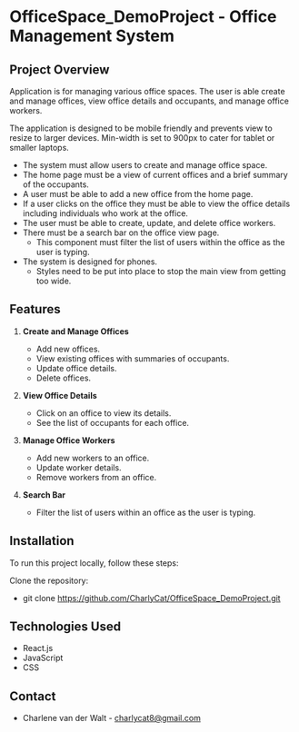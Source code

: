 # OfficeSpace_DemoProject - Office Management System

## Project Overview
Application is for managing various office spaces.
The user is able create and manage offices, view office details and occupants, and manage office workers. 

The application is designed to be mobile friendly and prevents view to resize to larger devices.
Min-width is set to 900px to cater for tablet or smaller laptops.

- The system must allow users to create and manage office space.
- The home page must be a view of current offices and a brief summary of the occupants.
- A user must be able to add a new office from the home page.
- If a user clicks on the office they must be able to view the office details including individuals who work at the office.
- The user must be able to create, update, and delete office workers.
- There must be a search bar on the office view page.
  - This component must filter the list of users within the office as the user is typing.
- The system is designed for phones.
  - Styles need to be put into place to stop the main view from getting too wide.

## Features
1. **Create and Manage Offices**
   - Add new offices.
   - View existing offices with summaries of occupants.
   - Update office details.
   - Delete offices.

2. **View Office Details**
   - Click on an office to view its details.
   - See the list of occupants for each office.

3. **Manage Office Workers**
   - Add new workers to an office.
   - Update worker details.
   - Remove workers from an office.

4. **Search Bar**
   - Filter the list of users within an office as the user is typing.

## Installation
To run this project locally, follow these steps:

Clone the repository:
   - git clone https://github.com/CharlyCat/OfficeSpace_DemoProject.git

## Technologies Used
- React.js
- JavaScript
- CSS

## Contact
- Charlene van der Walt - charlycat8@gmail.com
